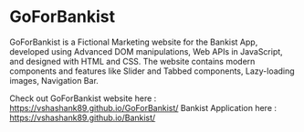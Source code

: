 # GoForBankist
GoForBankist is a Fictional Marketing website for the Bankist App, developed using Advanced DOM manipulations, Web APIs in JavaScript, and designed with HTML and CSS.
The website contains modern components and features like Slider and Tabbed components, Lazy-loading images, Navigation Bar.

Check out 
GoForBankist website here : https://vshashank89.github.io/GoForBankist/
Bankist Application here : https://vshashank89.github.io/Bankist/
